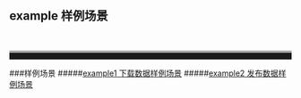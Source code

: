 ## example 样例场景  
<br>
<hr style=" height:12px;border:none;border-top:4px solid #A9A9A9;" />  


###样例场景
#####[example1 下载数据样例场景](example1.md) 
#####[example2 发布数据样例场景](example1.md)
